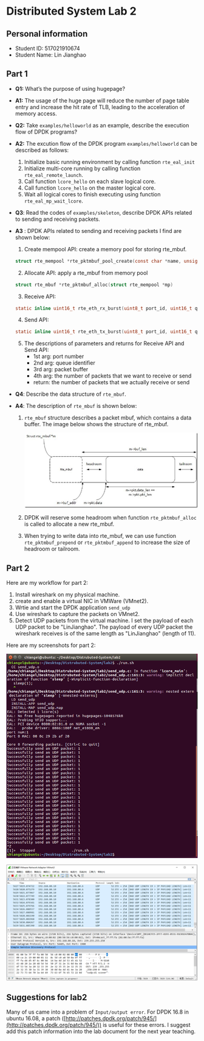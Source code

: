 # Distributed System Lab 2

## Personal information

- Student ID: 517021910674
- Student Name: Lin Jianghao

## Part 1

- **Q1:** What’s the purpose of using hugepage?

- **A1:** The usage of the huge page will reduce the number of page table entry and increase the hit rate of TLB, leading to the acceleration of memory access.

- **Q2:** Take ```examples/helloworld``` as an example, describe the execution flow of DPDK programs?

- **A2:** The excution flow of the DPDK program ```examples/helloworld``` can be described as follows: 
    1. Initialize basic running environment by calling function ```rte_eal_init```
    2. Initialize multi-core running by calling function ```rte_eal_remote_launch```.
    3. Call function ```lcore_hello``` on each slave logical core.
    4. Call function ```lcore_hello``` on the master logical core.
    5. Wait all logical cores to finish executing using function ```rte_eal_mp_wait_lcore```.

- **Q3**: Read the codes of ```examples/skeleton```, describe DPDK APIs related to sending and receiving packets.

- **A3** : DPDK APIs related to sending and receiving packets I find are shown below:
    1. Create mempool API: create a memory pool for storing rte_mbuf.
    ```c
    struct rte_mempool *rte_pktmbuf_pool_create(const char *name, unsigned n, unsigned cache_size, uint16_t priv_size, uint16_t data_room_size, int socket_id)
    ```
    2. Allocate API: apply a rte_mbuf from memory pool
    ```c
    struct rte_mbuf *rte_pktmbuf_alloc(struct rte_mempool *mp)
    ```
    3. Receive API: 
    ```c
    static inline uint16_t rte_eth_rx_burst(uint8_t port_id, uint16_t queue_id, struct rte_mbuf **rx_pkts, const uint16_t nb_pkts)
    ```
    4. Send API:
    ```c
    static inline uint16_t rte_eth_tx_burst(uint8_t port_id, uint16_t queue_id, struct rte_mbuf **tx_pkts, uint16_t nb_pkts)
    ```
    5. The descriptions of parameters and returns for Receive API and Send API:
        - 1st arg: port number
        - 2nd arg: queue identifier
        - 3rd arg: packet buffer
        - 4th arg: the number of packets that we want to receive or send
        - return: the number of packets that we actually receive or send

- **Q4**: Describe the data structure of ```rte_mbuf```.

- **A4**: The description of ```rte_mbuf``` is shown below:
    1. ```rte_mbuf``` structure describes a packet mbuf, which contains a data buffer. The image below shows the structure of rte_mbuf.

        ![rte_mbuf](./rte_mbuf.jpg)

    2. DPDK will reserve some headroom when function ```rte_pktmbuf_alloc``` is called to allocate a new rte_mbuf.
    3. When trying to write data into rte_mbuf, we can use function ```rte_pktmbuf_prepend``` or ```rte_pktmbuf_append``` to increase the size of headroom or tailroom. 

## Part 2

Here are my workflow for part 2:

1. Install wireshark on my physical machine.
2. create and enable a virtual NIC in VMWare (VMnet2).
3. Wrtie and start the DPDK application ```send_udp```
4. Use wireshark to capture the packets on VMnet2.
5. Detect UDP packets from the virtual machine. I set the payload of each UDP packet to be "LinJianghao". The payload of every UDP packet the wireshark receives is of the same length as "LinJianghao" (length of 11).

Here are my screenshots for part 2:

![Screenshot-send_udp](./Screenshot-send_udp.PNG)

![Screenshot-wireshark](./Screenshot-wireshark.PNG)

## Suggestions for lab2

Many of us came into a problem of ```Input/output error```. For DPDK 16.8 in ubuntu 16.08, a patch ([http://patches.dpdk.org/patch/945/](http://patches.dpdk.org/patch/945/)) is useful for these errors. I suggest add this patch information into the lab document for the next year teaching.
